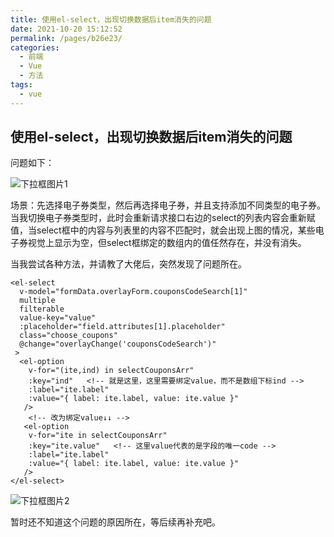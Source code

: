 ```yaml
---
title: 使用el-select，出现切换数据后item消失的问题
date: 2021-10-20 15:12:52
permalink: /pages/b26e23/
categories:
  - 前端
  - Vue
  - 方法
tags:
  - vue
---
```

## 使用el-select，出现切换数据后item消失的问题

问题如下：

![下拉框图片1](/blog/images/089.png)

<!-- more -->

场景：先选择电子券类型，然后再选择电子券，并且支持添加不同类型的电子券。当我切换电子券类型时，此时会重新请求接口右边的select的列表内容会重新赋值，当select框中的内容与列表里的内容不匹配时，就会出现上图的情况，某些电子券视觉上显示为空，但select框绑定的数组内的值任然存在，并没有消失。

当我尝试各种方法，并请教了大佬后，突然发现了问题所在。

```vue
<el-select
  v-model="formData.overlayForm.couponsCodeSearch[1]"
  multiple
  filterable
  value-key="value"
  :placeholder="field.attributes[1].placeholder"
  class="choose_coupons"
  @change="overlayChange('couponsCodeSearch')"
 >
  <el-option
    v-for="(ite,ind) in selectCouponsArr"
    :key="ind"   <!-- 就是这里，这里需要绑定value，而不是数组下标ind -->
    :label="ite.label"
    :value="{ label: ite.label, value: ite.value }"
   />
    <!-- 改为绑定value↓↓ -->
   <el-option
    v-for="ite in selectCouponsArr"
    :key="ite.value"   <!-- 这里value代表的是字段的唯一code -->
    :label="ite.label"
    :value="{ label: ite.label, value: ite.value }"
   />
</el-select>
```
![下拉框图片2](/blog/images/090.png)

暂时还不知道这个问题的原因所在，等后续再补充吧。

